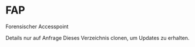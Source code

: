 # FAP
Forensischer Accesspoint

Details nur auf Anfrage
Dieses Verzeichnis clonen, um Updates zu erhalten.
